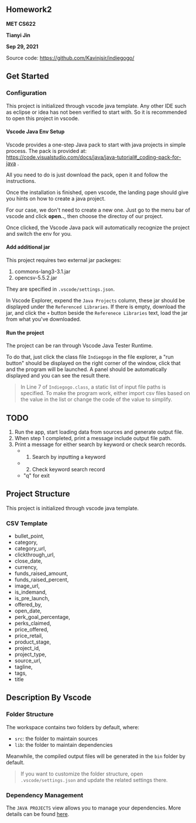 ## Homework2
**MET CS622**

**Tianyi Jin**

**Sep 29, 2021**

Source code: https://github.com/Kavinjsir/indiegogo/

## Get Started

### Configuration

This project is initialized through vscode java template. Any other IDE such as eclipse or idea has not been verified to start with. So it is recommended to open this project in vscode.

#### Vscode Java Env Setup
Vscode provides a one-step Java pack to start with java projects in simple process.
The pack is provided at: https://code.visualstudio.com/docs/java/java-tutorial#_coding-pack-for-java .

All you need to do is just download the pack, open it and follow the instructions.

Once the installation is finished, open vscode, the landing page should give you hints on how to create a java project.

For our case, we don't need to create a new one. Just go to the menu bar of vscode and click **open..**, then choose the directoy of our project.

Once clicked, the Vscode Java pack will automatically recognize the project and switch the env for you.

#### Add additional jar
This project requires two external jar packeges:
1. commons-lang3-3.1.jar
2. opencsv-5.5.2.jar

They are specified in `.vscode/settings.json`.

In Vscode Explorer, expend the `Java Projects` column, these jar should be displayed under the `Referenced Libraries`. If there is empty, download the jar, and click the `+` button beside the `Referenece Libraries` text, load the jar from what you've downloaded. 

#### Run the project
The project can be ran through Vscode Java Tester Runtime.

To do that, just click the class file `Indiegogo` in the file explorer, a "run button" should be displayed on the right corner of the window, click that and the program will be launched. A panel should be automatically displayed and you can see the result there.

> In Line 7 of `Indiegogo.class`, a static list of input file paths is specified. To make the program work, either import csv files based on the value in the list or change the code of the value to simplify.

## TODO
1. Run the app, start loading data from sources and generate output file.
2. When step 1 completed, print a message include output file path.
3. Print a message for either search by keyword or check search records.
   - 1. Search by inputting a keyword
   - 2. Check keyword search record
   - "q" for exit

## Project Structure

This project is initialized through vscode java template.

### CSV Template
- bullet_point,
- category,
- category_url,
- clickthrough_url,
- close_date,
- currency,
- funds_raised_amount,
- funds_raised_percent,
- image_url,
- is_indemand,
- is_pre_launch,
- offered_by,
- open_date,
- perk_goal_percentage,
- perks_claimed,
- price_offered,
- price_retail,
- product_stage,
- project_id,
- project_type,
- source_url,
- tagline,
- tags,
- title

## Description By Vscode

### Folder Structure

The workspace contains two folders by default, where:

- `src`: the folder to maintain sources
- `lib`: the folder to maintain dependencies

Meanwhile, the compiled output files will be generated in the `bin` folder by default.

> If you want to customize the folder structure, open `.vscode/settings.json` and update the related settings there.

### Dependency Management

The `JAVA PROJECTS` view allows you to manage your dependencies. More details can be found [here](https://github.com/microsoft/vscode-java-dependency#manage-dependencies).
